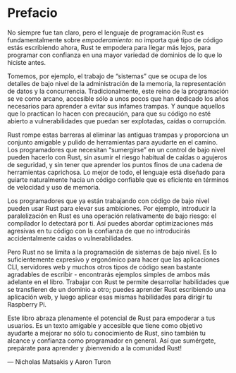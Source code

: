 # Prefacio

No siempre fue tan claro, pero el lenguaje de programación Rust es 
fundamentalmente sobre *empoderamiento*: no importa qué tipo de código estás 
escribiendo ahora, Rust te empodera para llegar más lejos, para programar con 
confianza en una mayor variedad de dominios de lo que lo hiciste antes.

Tomemos, por ejemplo, el trabajo de “sistemas” que se ocupa de los detalles de 
bajo nivel de la administración de la memoria, la representación de datos y la 
concurrencia. Tradicionalmente, este reino de la programación se ve como arcano,
accesible sólo a unos pocos que han dedicado los años necesarios para aprender 
a evitar sus infames trampas. Y aunque aquellos que lo practican lo hacen con 
precaución, para que su código no esté abierto a vulnerabilidades que puedan ser
explotadas, caídas o corrupción.

Rust rompe estas barreras al eliminar las antiguas trampas y proporciona un
conjunto amigable y pulido de herramientas para ayudarte en el camino.
Los programadores que necesitan “sumergirse” en un control de bajo nivel pueden 
hacerlo con Rust, sin asumir el riesgo habitual de caídas o agujeros de 
seguridad, y sin tener que aprender los puntos finos de una cadena de 
herramientas caprichosa. Lo mejor de todo, el lenguaje está diseñado para 
guiarte naturalmente hacia un código confiable que es eficiente en términos 
de velocidad y uso de memoria.

Los programadores que ya están trabajando con código de bajo nivel pueden usar
Rust para elevar sus ambiciones. Por ejemplo, introducir la paralelización en
Rust es una operación relativamente de bajo riesgo: el compilador lo detectará
por ti. Así puedes abordar optimizaciones más agresivas en tu código con la
confianza de que no introducirás accidentalmente caídas o vulnerabilidades.

Pero Rust no se limita a la programación de sistemas de bajo nivel. Es lo
suficientemente expresivo y ergonómico para hacer que las aplicaciones CLI,
servidores web y muchos otros tipos de código sean bastante agradables de
escribir - encontrarás ejemplos simples de ambos más adelante en el libro.
Trabajar con Rust te permite desarrollar habilidades que se transfieren de un
dominio a otro; puedes aprender Rust escribiendo una aplicación web, y luego
aplicar esas mismas habilidades para dirigir tu Raspberry Pi.

Este libro abraza plenamente el potencial de Rust para empoderar a tus usuarios.
Es un texto amigable y accesible que tiene como objetivo ayudarte a mejorar no
sólo tu conocimiento de Rust, sino también tu alcance y confianza como
programador en general. Así que sumérgete, prepárate para aprender y ¡bienvenido
a la comunidad Rust!

— Nicholas Matsakis y Aaron Turon
